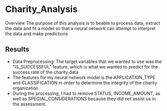 # Charity_Analysis
Overview
  The purpose of this analysis is to beable to process data, extract the data and fit a model so that a neural network can attempt to interpret the data and make predictions
  
## Results
  * Data Preprocessing: The target variables that we wanted to use was the "IS_SUCCESSFUL" feature, which is what we wanted to predict for the success rate of the charity data
  * The features for my neural network model is the APPLICATION_TYPE and CLASSIFICATION in order to determine the integrity of the charity organization
  * During the processing, I had to remove STATUS, INCOME_AMOUNT, as well as  SPECIAL_CONSIDERATIONS because they did not assist us in the assessment. 
